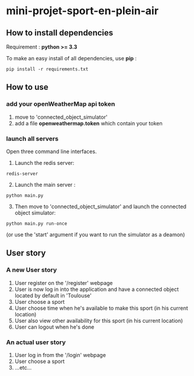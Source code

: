 # mini-projet-sport-en-plein-air

## How to install dependencies

Requirement : **python >= 3.3**

To make an easy install of all dependencies, use **pip** :

`pip install -r requirements.txt`


## How to use

### add your openWeatherMap api token

  1. move to 'connected_object_simulator'
  2. add a file **openweathermap.token** which contain your token


### launch all servers

Open three command line interfaces.

  1. Launch the redis server:

`redis-server`

  2. Launch the main server :

`python main.py`

  3. Then move to 'connected_object_simulator' and launch the connected object simulator:

`python main.py run-once`

(or use the 'start' argument if you want to run the simulator as a deamon)


## User story

### A new User story

  1. User register on the '/register' webpage
  2. User is now log in into the application and have a connected object located by default in 'Toulouse'
  3. User choose a sport
  4. User choose time when he's available to make this sport (in his current location)
  5. User also view other availability for this sport (in his current location)
  6. User can logout when he's done

### An actual user story

  1. User log in from the '/login' webpage
  2. User choose a sport
  3. ...etc...
